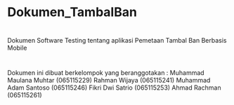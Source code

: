 # Dokumen_TambalBan
#
Dokumen Software Testing tentang aplikasi Pemetaan Tambal Ban Berbasis Mobile
#
Dokumen ini dibuat berkelompok yang beranggotakan :
Muhammad Maulana Muhtar	(065115229)
Rahman Wijaya			      (065115241)
Muhammad Adam Santoso	  (065115246)
Fikri Dwi Satrio			  (065115253)
Ahmad Rachman			      (065115261)
